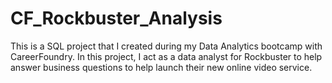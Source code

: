 # CF_Rockbuster_Analysis
This is a SQL project that I created during my Data Analytics bootcamp with CareerFoundry. In this project, I act as a data analyst for Rockbuster to help answer business questions to help launch their new online video service.
